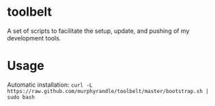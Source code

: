 toolbelt
========

A set of scripts to facilitate the setup, update, and pushing of my development tools.

# Usage

Automatic installation:
`curl -L https://raw.github.com/murphyrandle/toolbelt/master/bootstrap.sh | sudo bash`
